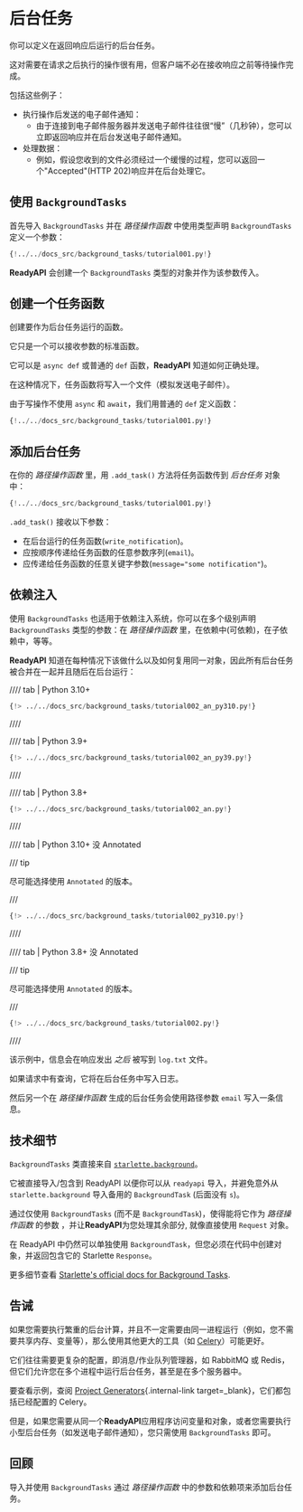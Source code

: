 # 后台任务

你可以定义在返回响应后运行的后台任务。

这对需要在请求之后执行的操作很有用，但客户端不必在接收响应之前等待操作完成。

包括这些例子：

- 执行操作后发送的电子邮件通知：
  - 由于连接到电子邮件服务器并发送电子邮件往往很“慢”（几秒钟），您可以立即返回响应并在后台发送电子邮件通知。
- 处理数据：
  - 例如，假设您收到的文件必须经过一个缓慢的过程，您可以返回一个"Accepted"(HTTP 202)响应并在后台处理它。

## 使用 `BackgroundTasks`

首先导入 `BackgroundTasks` 并在 _路径操作函数_ 中使用类型声明 `BackgroundTasks` 定义一个参数：

```Python hl_lines="1  13"
{!../../docs_src/background_tasks/tutorial001.py!}
```

**ReadyAPI** 会创建一个 `BackgroundTasks` 类型的对象并作为该参数传入。

## 创建一个任务函数

创建要作为后台任务运行的函数。

它只是一个可以接收参数的标准函数。

它可以是 `async def` 或普通的 `def` 函数，**ReadyAPI** 知道如何正确处理。

在这种情况下，任务函数将写入一个文件（模拟发送电子邮件）。

由于写操作不使用 `async` 和 `await`，我们用普通的 `def` 定义函数：

```Python hl_lines="6-9"
{!../../docs_src/background_tasks/tutorial001.py!}
```

## 添加后台任务

在你的 _路径操作函数_ 里，用 `.add_task()` 方法将任务函数传到 _后台任务_ 对象中：

```Python hl_lines="14"
{!../../docs_src/background_tasks/tutorial001.py!}
```

`.add_task()` 接收以下参数：

- 在后台运行的任务函数(`write_notification`)。
- 应按顺序传递给任务函数的任意参数序列(`email`)。
- 应传递给任务函数的任意关键字参数(`message="some notification"`)。

## 依赖注入

使用 `BackgroundTasks` 也适用于依赖注入系统，你可以在多个级别声明 `BackgroundTasks` 类型的参数：在 _路径操作函数_ 里，在依赖中(可依赖)，在子依赖中，等等。

**ReadyAPI** 知道在每种情况下该做什么以及如何复用同一对象，因此所有后台任务被合并在一起并且随后在后台运行：

//// tab | Python 3.10+

```Python hl_lines="13  15  22  25"
{!> ../../docs_src/background_tasks/tutorial002_an_py310.py!}
```

////

//// tab | Python 3.9+

```Python hl_lines="13  15  22  25"
{!> ../../docs_src/background_tasks/tutorial002_an_py39.py!}
```

////

//// tab | Python 3.8+

```Python hl_lines="14  16  23  26"
{!> ../../docs_src/background_tasks/tutorial002_an.py!}
```

////

//// tab | Python 3.10+ 没 Annotated

/// tip

尽可能选择使用 `Annotated` 的版本。

///

```Python hl_lines="11  13  20  23"
{!> ../../docs_src/background_tasks/tutorial002_py310.py!}
```

////

//// tab | Python 3.8+ 没 Annotated

/// tip

尽可能选择使用 `Annotated` 的版本。

///

```Python hl_lines="13  15  22  25"
{!> ../../docs_src/background_tasks/tutorial002.py!}
```

////

该示例中，信息会在响应发出 _之后_ 被写到 `log.txt` 文件。

如果请求中有查询，它将在后台任务中写入日志。

然后另一个在 _路径操作函数_ 生成的后台任务会使用路径参数 `email` 写入一条信息。

## 技术细节

`BackgroundTasks` 类直接来自 <a href="https://www.starlette.io/background/" class="external-link" target="_blank">`starlette.background`</a>。

它被直接导入/包含到 ReadyAPI 以便你可以从 `readyapi` 导入，并避免意外从 `starlette.background` 导入备用的 `BackgroundTask` (后面没有 `s`)。

通过仅使用 `BackgroundTasks` (而不是 `BackgroundTask`)，使得能将它作为 _路径操作函数_ 的参数 ，并让**ReadyAPI**为您处理其余部分, 就像直接使用 `Request` 对象。

在 ReadyAPI 中仍然可以单独使用 `BackgroundTask`，但您必须在代码中创建对象，并返回包含它的 Starlette `Response`。

更多细节查看 <a href="https://www.starlette.io/background/" class="external-link" target="_blank">Starlette's official docs for Background Tasks</a>.

## 告诫

如果您需要执行繁重的后台计算，并且不一定需要由同一进程运行（例如，您不需要共享内存、变量等），那么使用其他更大的工具（如 <a href="https://docs.celeryq.dev" class="external-link" target="_blank">Celery</a>）可能更好。

它们往往需要更复杂的配置，即消息/作业队列管理器，如 RabbitMQ 或 Redis，但它们允许您在多个进程中运行后台任务，甚至是在多个服务器中。

要查看示例，查阅 [Project Generators](../project-generation.md){.internal-link target=\_blank}，它们都包括已经配置的 Celery。

但是，如果您需要从同一个**ReadyAPI**应用程序访问变量和对象，或者您需要执行小型后台任务（如发送电子邮件通知），您只需使用 `BackgroundTasks` 即可。

## 回顾

导入并使用 `BackgroundTasks` 通过 _路径操作函数_ 中的参数和依赖项来添加后台任务。
